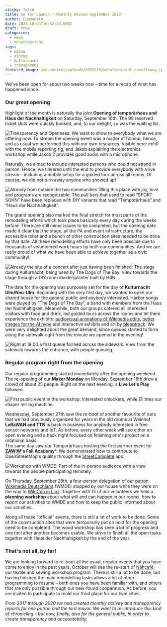 ```yaml
---
sticky: false
title: Go for Launch – Monthly Review September 2023
author: Community
date: 2023-10-04T16:42:23.000Z
draft: true
categories:
  - news
  - monatsbericht
tags:
  - umbau
  - einzug
  - kulturnacht
  - transparenz
featured_image: /wp-content/uploads/2023/10/monatsbericht_eroeffnung.jpg
---
```


We've been open for about two weeks now – time for a recap of what has happened since.

### Our great opening

Highlight of the month is naturally the joint **Opening of temporärhaus and Haus der Nachhaltigkeit** on Saturday, September 16th. The 99 reserved ticket slots were quickly booked, and, to our delight, so was the waiting list.

![Transparency and Openness: We want to show to everybody what we are offering now. To stream the opening event was a matter of honour, hence, and as usual we performed this with our own resources. Visible here: ech0 with the mobile reporting rig, and Jakob explaining the electronics workshop while Jakob 2 provides good audio with a microphone.](/wp-content/uploads/2023/10/monatsbericht_stream.jpg)

Naturally, we aimed to include interested persons who could not attend in person. Hence, we tinkered until the end to provide everybody with a live stream – including a mobile setup for a guided tour across all rooms. Of course, we did not turn away anyone who showed up!

![Already from outside the two communities filling this place with joy, love and programs are recognizable: The pull bars that used to read “SPORT SOHN” have been replaced with DIY variants that read “Temporärhaus” and “Haus der Nachhaltigkeit”.](/wp-content/uploads/2023/10/monatsbericht_tuer.jpg)


The grand opening also marked the final stretch for most parts of the remodeling efforts which took place basically every day during the weeks before. There are still minor issues to be completed, but the opening date made it clear that the stage, all the PA and event infrastructure, the accessible toilet and a bunch of other construction sites needed to be done by that date. All these remodelling efforts have only been possible due to thousands of volunteered work hours by both our communities. And we are really proud of what we have been able to achieve together as a civic community!

![Already the site of a concert after just having been finished: The stage during Kulturnacht, being used by The Dogs of The Bay. View towards the stage through a DIY room divider/planter built by HdN.](/wp-content/uploads/2023/10/monatsbericht_kulturnacht.jpg)


The date for the opening was purposely set for the day of **Kulturnacht Ulm/Neu-Ulm**. Beginning with the very first day, we wanted to open our shared house for the general public and anybody interested. Harbor songs were played by “The Dogs of The Bay”, a band with members from the Haus der Nachhaltigkeit. Meanwhile, both our groups catered all interested visitors with food and drink, led guided tours across the rooms and let them experience the exhibits: [audiovisual animations of Wikipedia edits](http://listen.hatnote.com/), [better images for the AI hype](https://betterimagesofai.org/images) and interactive exhibits and art by [bleeptrack](https://www.bleeptrack.de/). We were very delighted about the great demand, since queues started to form along the sidewalk right from the minute we opened in the evening!

![Right at 19:00 a first queue formed across the sidewalk. View from the sidewalk towards the entrance, with people queuing.](/wp-content/uploads/2023/10/monatsbericht_schlange.jpg)

### Regular program right from the opening

Our regular programming started immediately after the opening weekend. The re-opening of our **Maker Monday** on Monday, September 18th drew a crowd of about 25 people. Right on the next evening, a **Live Let's Play** followed.

![First public event in the workshop: Interested onlookers, while Eli tries our shaper milling machine.](/wp-content/uploads/2023/10/monatsbericht_maker.jpg)


Wednesday, September 27th saw the re-boot of another favourite of ours that we had previously organized for years in the old rooms at Weinhof: **LoRaWAN and TTN** is back in business for anybody interested in free sensor networks and IoT. As before, every other week will see either an open evening and a hack night focused on finishing one's project on a rotational basis.  
The same day saw our Temporärhaus hosting the first partner event for **[ZAWiW](https://www.uni-ulm.de/einrichtungen/zawiw/)'s Fall Academy':** We demonstrated how to contribute to OpenStreetMap's quality through the [StreetComplete](https://streetcomplete.app/) app.

![Workshop with WMDE: Part of the in-person audience with a view towards the people participating remotely.](/wp-content/uploads/2023/10/monatsbericht_wmde.jpg)


On Thursday, September 28th, a four-person delegation of our [patron Wikimedia Deutschland](https://de.wikipedia.org/wiki/Wikipedia:F%C3%B6rderung) (WMDE) stopped by our house while they were on the way to [WikiCon in Linz](https://de.wikipedia.org/wiki/Wikipedia:WikiCon_2023). Together with 13 of our volunteers we held a **planning workshop** about what will and can happen in our rooms, how to report our activities to WMDE and how to keep the public informed about our activities.

Along all these “official” events, there is still a lot of work to be done. Some of the construction sites that were temporarily put on hold for the opening need to be completed. The wood workshop has seen a lot of progress and one tool after another becomes usable. We strive to finish all the open tasks together with Haus der Nachhaltigkeit by the end of the year.

### That's not all, by far!

We are looking forward to re-boot all the usual, regular events that you have come to enjoy in the past years. October will see the re-start of [Nähcafé](https://temporaerhaus.de/gruppen/naehcafe/), our textile and sewing workshop program. There is still a lot to be done, but having finished the main remodelling tasks allows a lot of other programming to resume – both ones you have been familiar with, and others that are only possible through our new-found cooperation. As before, you are invited to participate to mold our third place for our twin cities.


_From 2017 through 2020 we had created monthly activity and transparency reports for one patron and the lord mayor. We want to re-introduce this kind of chronicling – but now, finally, also for the general public, in order to create transparency and accountability._
